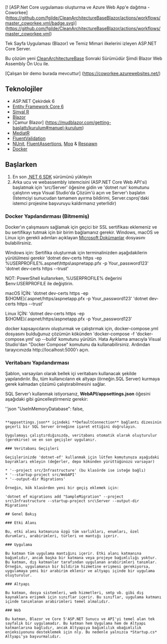 [! [ASP.Net Core uygulaması oluşturma ve Azure Web App'e dağıtma - Coworkee] (https://github.com/fgilde/CleanArchitectureBaseBlazor/actions/workflows/master_coworkee.yml/badge.svg)] (https://github.com/fgilde/CleanArchitectureBaseBlazor/actions/workflows/master_coworkee.yml)

Tek Sayfa Uygulaması (Blazor) ve Temiz Mimari ilkelerini izleyen ASP.NET Core Server. 
<br/>

Bu çözüm yeni [CleanArchitectureBase](https://github.com/fgilde/CleanArchitectureBase) Sonraki Sürümüdür 
Şimdi Blazor Web Assembly Ön Ucu ile.

[Çalışan bir demo burada mevcuttur] (https://coworkee.azurewebsites.net/)

## Teknolojiler

* ASP.NET Çekirdek 6
* [Entity Framework Core 6](https://docs.microsoft.com/en-us/ef/core/)
* [Sinyal R](https://docs.microsoft.com/en-US/aspnet/signalr/overview/getting-started/introduction-to-signalr)
* [Blazor](https://dotnet.microsoft.com/en-us/apps/aspnet/web-apps/blazor)
* [Çamur Blazor] (https://mudblazor.com/getting-başlattı/kurulum#manuel-kurulum)
* [MediatR](https://github.com/jbogard/MediatR)
* [FluentValidation](https://fluentvalidation.net/)
* [NUnit](https://nunit.org/), [FluentAssertions](https://fluentassertions.com/), [Moq](https://github.com/moq) & [Respawn](https://github.com/jbogard/Respawn)
* [Docker](https://www.docker.com/)

## Başlarken

1. En son [.NET 6 SDK](https://dotnet.microsoft.com/download/dotnet/6.0) sürümünü yükleyin
2. Arka ucu ve webassembly istemcisini (ASP.NET Core Web API'si) başlatmak için 'src/Server' öğesine gidin ve 'dotnet run' komutunu çalıştırın veya Visual Studio'da Çözüm'ü açın ve Server'ı başlatın
	(İstemciyi sunucudan tamamen ayırma bildirimi, Server.csproj'daki istemci projesine başvuruyu kaldırmanız yeterlidir)

### Docker Yapılandırması (Bitmemiş)

Docker'ın çalışmasını sağlamak için geçici bir SSL sertifikası eklemeniz ve bu sertifikayı tutmak için bir birim bağlamanız gerekir.
Windows, macOS ve Linux için gerekli adımları açıklayan [Microsoft Dokümanlar](https://docs.microsoft.com/en-us/aspnet/core/security/docker-https?view=aspnetcore-3.1) dosyasını bulabilirsiniz.

Windows için:
Sertifika oluşturmak için terminalinizden aşağıdakilerin yürütülmesi gerekir
'dotnet dev-certs https -ep %USERPROFILE%\.aspnet\https\aspnetapp.pfx -p Your_password123'
'dotnet dev-certs https --trust'

NOT: PowerShell kullanırken, %USERPROFILE% değerini $env:USERPROFILE ile değiştirin.

macOS İÇİN:
'dotnet dev-certs https -ep ${HOME}/.aspnet/https/aspnetapp.pfx -p Your_password123'
'dotnet dev-certs https --trust'

Linux İÇİN:
'dotnet dev-certs https -ep ${HOME}/.aspnet/https/aspnetapp.pfx -p Your_password123'

docker kapsayıcılarını oluşturmak ve çalıştırmak için, docker-compose.yml dosyasını bulduğunuz çözümün kökünden 'docker-compose -f 'docker-compose.yml' up --build' komutunu yürütün.  Hata Ayıklama amacıyla Visual Studio'dan "Docker Compose" komutunu da kullanabilirsiniz.
Ardından tarayıcınızda http://localhost:5000'ı açın.

### Veritabanı Yapılandırması

Şablon, varsayılan olarak bellek içi veritabanı kullanacak şekilde yapılandırılır. Bu, tüm kullanıcıların ek altyapı (örneğin.SQL Server) kurmaya gerek kalmadan çözümü çalıştırabilmesini sağlar.

SQL Server'ı kullanmak istiyorsanız, **WebAPI/appsettings.json** öğesini aşağıdaki gibi güncelleştirmeniz gerekir:

''json
  "UseInMemoryDatabase": false,
```

**appsettings.json** içindeki **DefaultConnection** bağlantı dizesinin geçerli bir SQL Server örneğine işaret ettiğini doğrulayın. 

Uygulamayı çalıştırdığınızda, veritabanı otomatik olarak oluşturulur (gerekirse) ve en son geçişler uygulanır.

### Veritabanı Geçişleri

Geçişlerinizde 'dotnet-ef' kullanmak için lütfen komutunuza aşağıdaki bayrakları ekleyin (değerler, depo kökünden yürüttüğünüzü varsayar)

* '--project src/Infrastructure' (bu klasörde ise isteğe bağlı)
* '--startup-project src/WebAPI'
* '--output-dir Migrations'

Örneğin, kök klasörden yeni bir geçiş eklemek için:

'dotnet ef migrations add "SampleMigration" --project src\Infrastructure --startup-project src\Server --output-dir Migrations'

## Genel Bakış

### Etki Alanı

Bu, etki alanı katmanına özgü tüm varlıkları, enumları, özel durumları, arabirimleri, türleri ve mantığı içerir.

### Uygulama

Bu katman tüm uygulama mantığını içerir. Etki alanı katmanına bağımlıdır, ancak başka bir katmana veya projeye bağımlılığı yoktur. Bu katman, dış katmanlar tarafından uygulanan arabirimleri tanımlar. Örneğin, uygulamanın bir bildirim hizmetine erişmesi gerekiyorsa, uygulamaya yeni bir arabirim eklenir ve altyapı içinde bir uygulama oluşturulur.

### Altyapı

Bu katman, dosya sistemleri, web hizmetleri, smtp vb. gibi dış kaynaklara erişmek için sınıflar içerir. Bu sınıflar, uygulama katmanı içinde tanımlanan arabirimleri temel almalıdır.

### Web

Bu katman, Blazor ve Core 5'ASP.NET Sunucu ve API'yi temel alan tek sayfalık bir uygulamadır. Bu katman hem Uygulama hem de Altyapı katmanlarına bağlıdır, ancak Altyapıya bağımlılık obağımlılık enjeksiyonunu desteklemek için nly. Bu nedenle yalnızca *Startup.cs* Altyapı'ya başvurmalıdır.
